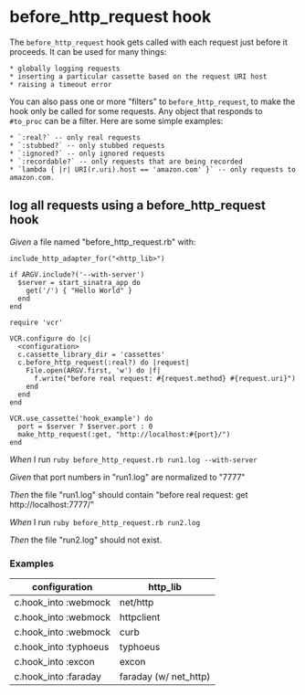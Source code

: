 # before_http_request hook

The `before_http_request` hook gets called with each request
  just before it proceeds. It can be used for many things:

    * globally logging requests
    * inserting a particular cassette based on the request URI host
    * raising a timeout error

  You can also pass one or more "filters" to `before_http_request`, to make
  the hook only be called for some requests. Any object that responds to `#to_proc`
  can be a filter.  Here are some simple examples:

    * `:real?` -- only real requests
    * `:stubbed?` -- only stubbed requests
    * `:ignored?` -- only ignored requests
    * `:recordable?` -- only requests that are being recorded
    * `lambda { |r| URI(r.uri).host == 'amazon.com' }` -- only requests to amazon.com.

## log all requests using a before_http_request hook

_Given_ a file named "before_http_request.rb" with:

```
include_http_adapter_for("<http_lib>")

if ARGV.include?('--with-server')
  $server = start_sinatra_app do
    get('/') { "Hello World" }
  end
end

require 'vcr'

VCR.configure do |c|
  <configuration>
  c.cassette_library_dir = 'cassettes'
  c.before_http_request(:real?) do |request|
    File.open(ARGV.first, 'w') do |f|
      f.write("before real request: #{request.method} #{request.uri}")
    end
  end
end

VCR.use_cassette('hook_example') do
  port = $server ? $server.port : 0
  make_http_request(:get, "http://localhost:#{port}/")
end
```

_When_ I run `ruby before_http_request.rb run1.log --with-server`

_Given_ that port numbers in "run1.log" are normalized to "7777"

_Then_ the file "run1.log" should contain "before real request: get http://localhost:7777/"

_When_ I run `ruby before_http_request.rb run2.log`

_Then_ the file "run2.log" should not exist.

### Examples

| configuration         | http_lib              |
|-----------------------|-----------------------|
| c.hook_into :webmock  | net/http              |
| c.hook_into :webmock  | httpclient            |
| c.hook_into :webmock  | curb                  |
| c.hook_into :typhoeus | typhoeus              |
| c.hook_into :excon    | excon                 |
| c.hook_into :faraday  | faraday (w/ net_http) |
